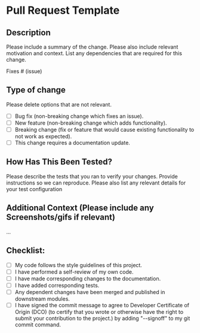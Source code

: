# Pull Request Template

## Description

Please include a summary of the change. Please also include relevant motivation and context. List any dependencies that are required for this change.

Fixes # (issue)

## Type of change

Please delete options that are not relevant.

- [ ] Bug fix (non-breaking change which fixes an issue).
- [ ] New feature (non-breaking change which adds functionality).
- [ ] Breaking change (fix or feature that would cause existing functionality to not work as expected).
- [ ] This change requires a documentation update.

## How Has This Been Tested?

Please describe the tests that you ran to verify your changes. Provide instructions so we can reproduce. Please also list any relevant details for your test configuration

## Additional Context (Please include any Screenshots/gifs if relevant)

...

## Checklist:

- [ ] My code follows the style guidelines of this project.
- [ ] I have performed a self-review of my own code.
- [ ] I have made corresponding changes to the documentation.
- [ ] I have added corresponding tests.
- [ ] Any dependent changes have been merged and published in downstream modules.
- [ ] I have signed the commit message to agree to Developer Certificate of Origin (DCO) (to certify that you wrote or otherwise have the right to submit your contribution to the project.) by adding "--signoff" to my git commit command.

<!--- Thanks for opening this pull request! If the tests fail, please feel free to reach out to us by leaving a comment down below and we will be happy to take a look --->